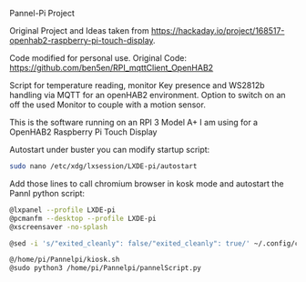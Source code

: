 Pannel-Pi Project 

Original Project and Ideas taken from https://hackaday.io/project/168517-openhab2-raspberry-pi-touch-display. 

Code modified for personal use. Original Code: https://github.com/ben5en/RPI_mqttClient_OpenHAB2

Script for temperature reading, monitor Key presence and WS2812b handling via MQTT for an openHAB2 environment. Option to switch on an off the used Monitor to couple with a motion sensor. 

This is the software running on an RPI 3 Model A+ I am using for a OpenHAB2 Raspberry Pi Touch Display 

Autostart under buster you can modify startup script: 

```bash
sudo nano /etc/xdg/lxsession/LXDE-pi/autostart
```

Add those lines to call chromium browser in kosk mode and autostart the Pannl python script:
```bash
@lxpanel --profile LXDE-pi
@pcmanfm --desktop --profile LXDE-pi
@xscreensaver -no-splash

@sed -i 's/"exited_cleanly": false/"exited_cleanly": true/' ~/.config/chromium-browser Default/Preferences

@/home/pi/Pannelpi/kiosk.sh
@sudo python3 /home/pi/Pannelpi/pannelScript.py
```
